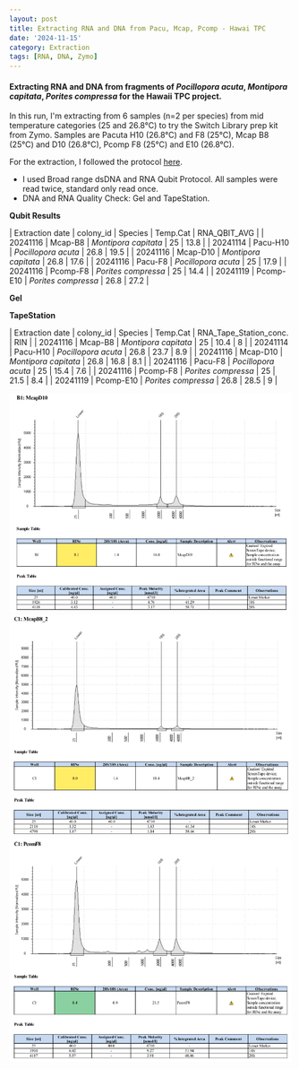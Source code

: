 ```yaml
---
layout: post
title: Extracting RNA and DNA from Pacu, Mcap, Pcomp - Hawai TPC
date: '2024-11-15'
category: Extraction
tags: [RNA, DNA, Zymo]
---
```


#### Extracting RNA and DNA from fragments of _Pocillopora acuta_, _Montipora capitata_, _Porites compressa_ for the Hawaii TPC project.
In this run, I'm extracting from 6 samples (n=2 per species) from mid temperature categories (25 and 26.8°C) to try the Switch Library prep kit from Zymo.
Samples are Pacuta H10 (26.8°C) and F8 (25°C), Mcap B8 (25°C) and D10 (26.8°C), Pcomp F8 (25°C) and E10 (26.8°C).

For the extraction, I followed the protocol [here](https://fscucchia-labnotebooks.github.io/FScucchia_Putnam_Lab_Notebook/DNA-RNA-extraction-Zymo-kit/).
- I used Broad range dsDNA and RNA Qubit Protocol. All samples were read twice, standard only read once.
- DNA and RNA Quality Check: Gel and TapeStation.

**Qubit Results**

| Extraction date | colony_id |      Species            | Temp.Cat | RNA_QBIT_AVG |
|   20241116 | Mcap-B8   | *Montipora capitata*         | 25       |  13.8         |
|   20241114 | Pacu-H10  | *Pocillopora acuta*         | 26.8       | 19.5         |
|   20241116 | Mcap-D10   | *Montipora capitata*         | 26.8       |  17.6         |
|   20241116 | Pacu-F8  | *Pocillopora acuta*         | 25       | 17.9         |
|   20241116 | Pcomp-F8   | *Porites compressa*         | 25       | 14.4          |
|   20241119 | Pcomp-E10  | *Porites compressa*         | 26.8      | 27.2         |


**Gel**

**TapeStation**

| Extraction date  | colony_id  |     Species            | Temp.Cat   |   RNA_Tape_Station_conc.   | RIN |
| 20241116  |  Mcap-B8    | *Montipora capitata*         | 25       |  10.4         | 8 |
| 20241114  |  Pacu-H10   | *Pocillopora acuta*          | 26.8     | 23.7          | 8.9 |
| 20241116  |  Mcap-D10   | *Montipora capitata*         | 26.8     |  16.8         | 8.1 |
| 20241116  |  Pacu-F8    | *Pocillopora acuta*          | 25       | 15.4          | 7.6 |
| 20241116  |  Pcomp-F8   | *Porites compressa*          | 25       | 21.5          | 8.4 |
| 20241119  |  Pcomp-E10  | *Porites compressa*          | 26.8     | 28.5          | 9 |

![McapD10.png](https://github.com/FScucchia-LabNotebooks/FScucchia_Putnam_Lab_Notebook/blob/master/images/McapD10.png?raw=true)
![McapB8.png](https://github.com/FScucchia-LabNotebooks/FScucchia_Putnam_Lab_Notebook/blob/master/images/McapB8.png?raw=true)
![PcompF8.png](https://github.com/FScucchia-LabNotebooks/FScucchia_Putnam_Lab_Notebook/blob/master/images/PcompF8.png?raw=true)



